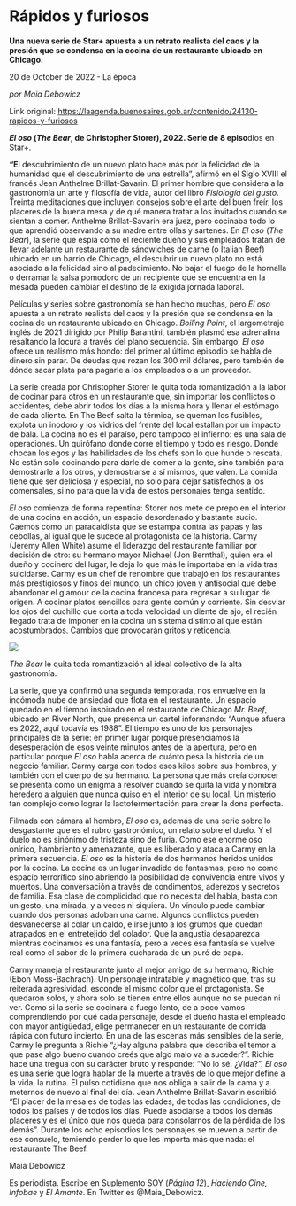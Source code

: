 # Rápidos y furiosos

**Una nueva serie de Star+ apuesta a un retrato realista del caos y la presión que se condensa en la cocina de un restaurante ubicado en Chicago.**

20 de October de 2022 - La época

_por Maia Debowicz_

Link original: https://laagenda.buenosaires.gob.ar/contenido/24130-rapidos-y-furiosos



*****El oso* (*The Bear*, de Christopher Storer), 2022. Serie de 8 ep**iso**dios en Star+.




**“E**l descubrimiento de un nuevo plato hace más por la felicidad de la humanidad que el descubrimiento de una estrella”, afirmó en el Siglo XVIII el francés Jean Anthelme Brillat-Savarin. El primer hombre que considera a la gastronomía un arte y filosofía de vida, autor del libro *Fisiología del gusto*. Treinta meditaciones que incluyen consejos sobre el arte del buen freír, los placeres de la buena mesa y de qué manera tratar a los invitados cuando se sientan a comer. Anthelme Brillat-Savarin era juez, pero cocinaba todo lo que aprendió observando a su madre entre ollas y sartenes. En *El oso* (*The Bear*), la serie que espía cómo el reciente dueño y sus empleados tratan de llevar adelante un restaurante de sándwiches de carne (o Italian Beef) ubicado en un barrio de Chicago, el descubrir un nuevo plato no está asociado a la felicidad sino al padecimiento. No bajar el fuego de la hornalla o derramar la salsa pomodoro de un recipiente que se encuentra en la mesada pueden cambiar el destino de la exigida jornada laboral.




Películas y series sobre gastronomía se han hecho muchas, pero *El oso* apuesta a un retrato realista del caos y la presión que se condensa en la cocina de un restaurante ubicado en Chicago. *Boiling Point*, el largometraje inglés de 2021 dirigido por Philip Barantini, también plasmó esa adrenalina resaltando la locura a través del plano secuencia. Sin embargo, *El oso* ofrece un realismo más hondo: del primer al último episodio se habla de dinero sin parar. De deudas que rozan los 300 mil dólares, pero también de dónde sacar plata para pagarle a los empleados o a un proveedor.




La serie creada por Christopher Storer le quita toda romantización a la labor de cocinar para otros en un restaurante que, sin importar los conflictos o accidentes, debe abrir todos los días a la misma hora y llenar el estómago de cada cliente. En The Beef salta la térmica, se queman los fusibles, explota un inodoro y los vidrios del frente del local estallan por un impacto de bala. La cocina no es el paraíso, pero tampoco el infierno: es una sala de operaciones. Un quirófano donde corre el tiempo y todo es riesgo. Donde chocan los egos y las habilidades de los chefs son lo que hunde o rescata. No están solo cocinando para darle de comer a la gente, sino también para demostrarle a los otros, y demostrarse a sí mismos, que valen. La comida tiene que ser deliciosa y especial, no solo para dejar satisfechos a los comensales, si no para que la vida de estos personajes tenga sentido.




*El oso* comienza de forma repentina: Storer nos mete de prepo en el interior de una cocina en acción, un espacio desordenado y bastante sucio. Caemos como un paracaidista que se estampa contra las papas y las cebollas, al igual que le sucede al protagonista de la historia. Carmy (Jeremy Allen White) asume el liderazgo del restaurante familiar por decisión de otro: su hermano mayor Michael (Jon Bernthal), quien era el dueño y cocinero del lugar, le deja lo que más le importaba en la vida tras suicidarse. Carmy es un chef de renombre que trabajó en los restaurantes más prestigiosos y finos del mundo, un chico joven y antisocial que debe abandonar el glamour de la cocina francesa para regresar a su lugar de origen. A cocinar platos sencillos para gente común y corriente. Sin desviar los ojos del cuchillo que corta a toda velocidad un diente de ajo, el recién llegado trata de imponer en la cocina un sistema distinto al que están acostumbrados. Cambios que provocarán gritos y reticencia.




![](https://cdn.feater.me/files/images/585787/f2083a59-e711-4e64-b4a5-17cf3524d42c.jpg)




*The Bear* le quita toda romantización al ideal colectivo de la alta gastronomía.




La serie, que ya confirmó una segunda temporada, nos envuelve en la incómoda nube de ansiedad que flota en el restaurante. Un espacio quedado en el tiempo inspirado en el restaurante de Chicago *Mr. Beef*, ubicado en River North, que presenta un cartel informando: “Aunque afuera es 2022, aquí todavía es 1988”. El tiempo es uno de los personajes principales de la serie: en primer lugar porque presenciamos la desesperación de esos veinte minutos antes de la apertura, pero en particular porque *El oso* habla acerca de cuánto pesa la historia de un negocio familiar. Carmy carga con todos esos kilos sobre sus hombros, y también con el cuerpo de su hermano. La persona que más creía conocer se presenta como un enigma a resolver cuando se quita la vida y nombra heredero a alguien que nunca quiso en el interior de su local. Un misterio tan complejo como lograr la lactofermentación para crear la dona perfecta.




Filmada con cámara al hombro, *El oso* es, además de una serie sobre lo desgastante que es el rubro gastronómico, un relato sobre el duelo. Y el duelo no es sinónimo de tristeza sino de furia. Como ese enorme oso onírico, hambriento y amenazante, que es liberado y ataca a Carmy en la primera secuencia. *El oso* es la historia de dos hermanos heridos unidos por la cocina. La cocina es un lugar invadido de fantasmas, pero no como espacio terrorífico sino abriendo la posibilidad de convivencia entre vivos y muertos. Una conversación a través de condimentos, aderezos y secretos de familia. Esa clase de complicidad que no necesita del habla, basta con un gesto, una mirada, y a veces ni siquiera. Un vínculo puede cambiar cuando dos personas adoban una carne. Algunos conflictos pueden desvanecerse al colar un caldo, e irse junto a los grumos que quedan atrapados en el entretejido del colador. Que la angustia desaparezca mientras cocinamos es una fantasía, pero a veces esa fantasía se vuelve real como el sabor de la primera cucharada de un puré de papa.




Carmy maneja el restaurante junto al mejor amigo de su hermano, Richie (Ebon Moss-Bachrach). Un personaje intratable y magnético que, tras su reiterada agresividad, esconde el mismo dolor que el protagonista. Se quedaron solos, y ahora solo se tienen entre ellos aunque no se puedan ni ver. Como si la serie se cocinara a fuego lento, de a poco vamos comprendiendo por qué cada personaje, desde el dueño hasta el empleado con mayor antigüedad, elige permanecer en un restaurante de comida rápida con futuro incierto. En una de las escenas más sensibles de la serie, Carmy le pregunta a Richie “¿Hay alguna palabra que describa el temor a que pase algo bueno cuando creés que algo malo va a suceder?”. Richie hace una tregua con su carácter bruto y responde: “No lo sé. ¿Vida?”. *El oso* es una serie que logra hablar de la muerte a través de lo que mejor define a la vida, la rutina. El pulso cotidiano que nos obliga a salir de la cama y a meternos de nuevo al final del día. Jean Anthelme Brillat-Savarin escribió “El placer de la mesa es de todas las edades, de todas las condiciones, de todos los países y de todos los días. Puede asociarse a todos los demás placeres y es el único que nos queda para consolarnos de la pérdida de los demás”. Durante los ocho episodios los personajes se mueven a partir de ese consuelo, temiendo perder lo que les importa más que nada: el restaurante The Beef.




Maia Debowicz




Es periodista. Escribe en Suplemento SOY (*Página 12*), *Haciendo* *Cine, Infobae* y *El Amante*. En Twitter es @Maia\_Debowicz.



